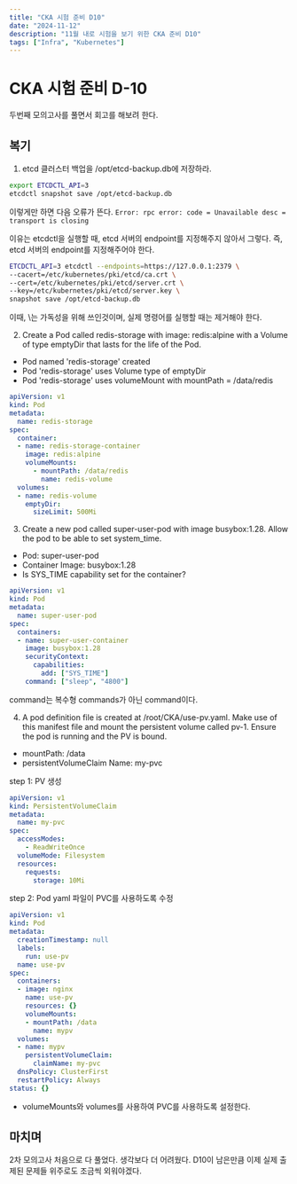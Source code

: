 ```yaml
---
title: "CKA 시험 준비 D10"
date: "2024-11-12"
description: "11월 내로 시험을 보기 위한 CKA 준비 D10"
tags: ["Infra", "Kubernetes"]
---
```


# CKA 시험 준비 D-10
두번째 모의고사를 풀면서 회고를 해보려 한다.


## 복기
1. etcd 클러스터 백업을 /opt/etcd-backup.db에 저장하라.

```bash
export ETCDCTL_API=3
etcdctl snapshot save /opt/etcd-backup.db
```

이렇게만 하면 다음 오류가 뜬다.
`Error: rpc error: code = Unavailable desc = transport is closing`

이유는 etcdctl을 실행할 때, etcd 서버의 endpoint를 지정해주지 않아서 그렇다.
즉, etcd 서버의 endpoint를 지정해주어야 한다.

```bash
ETCDCTL_API=3 etcdctl --endpoints=https://127.0.0.1:2379 \
--cacert=/etc/kubernetes/pki/etcd/ca.crt \ 
--cert=/etc/kubernetes/pki/etcd/server.crt \ 
--key=/etc/kubernetes/pki/etcd/server.key \ 
snapshot save /opt/etcd-backup.db
```

이때, \는 가독성을 위해 쓰인것이며, 실제 명령어를 실행할 때는 제거해야 한다.



2. Create a Pod called redis-storage with image: redis:alpine with a Volume of type emptyDir that lasts for the life of the Pod.
- Pod named 'redis-storage' created
- Pod 'redis-storage' uses Volume type of emptyDir
- Pod 'redis-storage' uses volumeMount with mountPath = /data/redis

```yaml
apiVersion: v1
kind: Pod
metadata:
  name: redis-storage
spec:
  container:
  - name: redis-storage-container
    image: redis:alpine
    volumeMounts:
      - mountPath: /data/redis
        name: redis-volume
  volumes:
  - name: redis-volume
    emptyDir:
      sizeLimit: 500Mi
```

3. Create a new pod called super-user-pod with image busybox:1.28. Allow the pod to be able to set system_time.
- Pod: super-user-pod
- Container Image: busybox:1.28
- Is SYS_TIME capability set for the container?

```yaml
apiVersion: v1
kind: Pod
metadata:
  name: super-user-pod
spec:
  containers:
  - name: super-user-container
    image: busybox:1.28
    securityContext:
      capabilities:
        add: ["SYS_TIME"]
    command: ["sleep", "4800"]
```

command는 복수형 commands가 아닌 command이다.

4. A pod definition file is created at /root/CKA/use-pv.yaml. Make use of this manifest file and mount the persistent volume called pv-1. Ensure the pod is running and the PV is bound.
- mountPath: /data
- persistentVolumeClaim Name: my-pvc

step 1: PV 생성
```yaml
apiVersion: v1
kind: PersistentVolumeClaim
metadata:
  name: my-pvc
spec:
  accessModes:
    - ReadWriteOnce
  volumeMode: Filesystem
  resources:
    requests:
      storage: 10Mi
```

step 2: Pod yaml 파일이 PVC를 사용하도록 수정
```yaml
apiVersion: v1
kind: Pod
metadata:
  creationTimestamp: null
  labels:
    run: use-pv
  name: use-pv
spec:
  containers:
  - image: nginx
    name: use-pv
    resources: {}
    volumeMounts:
    - mountPath: /data
      name: mypv
  volumes:
  - name: mypv
    persistentVolumeClaim:
      claimName: my-pvc
  dnsPolicy: ClusterFirst
  restartPolicy: Always
status: {}
```

- volumeMounts와 volumes를 사용하여 PVC를 사용하도록 설정한다.

## 마치며

2차 모의고사 처음으로 다 풀었다. 생각보다 더 어려웠다. D10이 남은만큼 이제 실제 출제된 문제들 위주로도 조금씩 외워야겠다.

